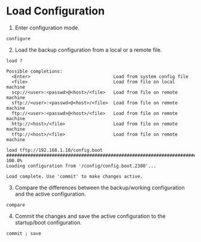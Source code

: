 # Load Configuration

1. Enter configuration mode.

```
configure
```

2. Load the backup configuration from a local or a remote file.

```
load ?

Possible completions:
  <Enter>                               Load from system config file
  <file>                                Load from file on local machine
  scp://<user>:<passwd>@<host>/<file>   Load from file on remote machine
  sftp://<user>:<passwd>@<host>/<file>  Load from file on remote machine
  ftp://<user>:<passwd>@<host>/<file>   Load from file on remote machine
  http://<host>/<file>                  Load from file on remote machine
  tftp://<host>/<file>                  Load from file on remote machine

load tftp://192.168.1.10/config.boot
######################################################################## 100.0%
Loading configuration from '/config/config.boot.2380'...

Load complete. Use 'commit' to make changes active.
```

3. Compare the differences between the backup/working configuration and the active configuration.

```
compare
```

4. Commit the changes and save the active configuration to the startup/boot configuration.

```
commit ; save
```
